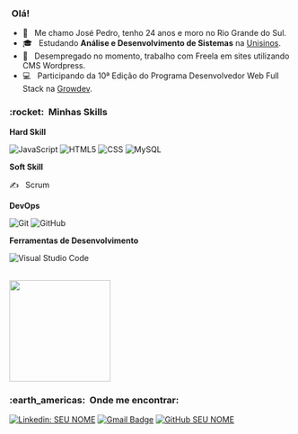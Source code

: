 
<h3> &nbsp;Olá! </h3>

- 🤔 &nbsp; Me chamo José Pedro, tenho 24 anos e moro no Rio Grande do Sul.
- 🎓 &nbsp; Estudando **Análise e Desenvolvimento de Sistemas** na <a href="https://www.unisinos.br/">Unisinos</a>.
- 💼 &nbsp; Desempregado no momento, trabalho com Freela em sites utilizando CMS Wordpress.
- 💻 &nbsp; Participando da 10ª Edição do Programa Desenvolvedor Web Full Stack na <a href="https://growdev.com.br">Growdev</a>.

<h3> :rocket: &nbsp;Minhas Skills </h3>

**Hard Skill**

  ![JavaScript](https://img.shields.io/badge/-JavaScript-333333?style=flat&logo=javascript)
  ![HTML5](https://img.shields.io/badge/-HTML5-333333?style=flat&logo=HTML5)
  ![CSS](https://img.shields.io/badge/-CSS-333333?style=flat&logo=CSS3&logoColor=1572B6)
  ![MySQL](https://img.shields.io/badge/-MySQL-333333?style=flat&logo=mysql)

**Soft Skill**

  ✍️ &nbsp; Scrum
  
**DevOps**

  ![Git](https://img.shields.io/badge/-Git-333333?style=flat&logo=git)
  ![GitHub](https://img.shields.io/badge/-GitHub-333333?style=flat&logo=github)

**Ferramentas de Desenvolvimento**

  ![Visual Studio Code](https://img.shields.io/badge/-Visual%20Studio%20Code-333333?style=flat&logo=visual-studio-code&logoColor=007ACC)

<br/>

<a href="https://github.com/josepedrobaun">
  <img height="180em" src="https://github-readme-stats.vercel.app/api?username=JoséPedroBaungratz&theme=dracula&show_icons=true" />
</a>

<br/>

<h3> :earth_americas: &nbsp;Onde me encontrar: </h3> 

[![Linkedin: SEU NOME](https://img.shields.io/badge/-USERNAME-blue?style=flat-square&logo=Linkedin&logoColor=white&link=https://www.linkedin.com/in/jos%C3%A9-pedro-baungratz-879a47181/)](LINK-DO-SEU-LINKEDIN)
[![Gmail Badge](https://img.shields.io/badge/-seuemail@email.com-006bed?style=flat-square&logo=Gmail&logoColor=white&link=mailto:ze_baun@hotmail.com)](mailto:ze_baun@hotmail.com)
[![GitHub SEU NOME]( https://img.shields.io/github/followers/JoséPedroBaungratz?label=follow&style=social)](LINK-DO-SEU-GITHUB)

